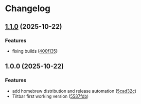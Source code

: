 # Changelog

## [1.1.0](https://github.com/seriousben/tiltbar/compare/v1.0.0...v1.1.0) (2025-10-22)


### Features

* fixing builds ([400f135](https://github.com/seriousben/tiltbar/commit/400f135cd561561f204b0287a4725ecc796b2805))

## 1.0.0 (2025-10-22)


### Features

* add homebrew distribution and release automation ([5cad32c](https://github.com/seriousben/tiltbar/commit/5cad32c4fa4dbb536c4262265d12902047f4703d))
* Tiltbar first working version ([5537fdb](https://github.com/seriousben/tiltbar/commit/5537fdbdb0b32ca5be88b6e98dfc55c7ee25565e))
